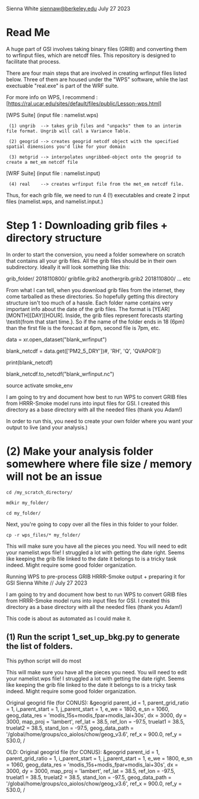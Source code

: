 Sienna White
siennaw@berkeley.edu 
July 27 2023

# Read Me 

A huge part of GSI involves taking binary files (GRIB) and converting them to wrfinput files, which are netcdf files. This repository is designed to facilitate that process.

There are four main steps that are involved in creating wrfinput files listed below. Three of them are housed under the "WPS" software, while the last exectuable "real.exe" is part of the WRF suite. 

For more info on WPS, I recommend :  [https://ral.ucar.edu/sites/default/files/public/Lesson-wps.html] 

 
 [WPS Suite] (input file : namelist.wps)
 
     (1) ungrib  --> takes grib files and "unpacks" them to an interim file format. Ungrib will call a Variance Table. 
     
     (2) geogrid --> creates geogrid netcdf object with the specified spatial dimensions you'd like for your domain
     
     (3) metgrid --> interpolates ungribbed-object onto the geogrid to create a met_em netcdf file 
     
 [WRF Suite] (input file : namelist.input) 
 
     (4) real    --> creates wrfinput file from the met_em netcdf file. 
     
Thus, for each grib file, we need to run 4 (!) executables and create 2 input files (namelist.wps, and namelist.input.) 

# Step 1 : Downloading grib files + directory structure 
In order to start the conversion, you need a folder somewhere on scratch that contains all your grib files. All the grib files should be in their own subdirectory. Ideally it will look something like this:

   grib_folder/
      2018110800/
         gribfile.grib2
         anothergrib.grib2
      2018110800/ 
      ... etc 
  
From what I can tell, when you download grib files from the internet, they come tarballed as these directories. So hopefully getting this directory structure isn't too much of a hassle. Each folder name contains very important info about the date of the grib files. The format is [YEAR][MONTH][DAY][HOUR]. Inside, the grib files represent forecasts starting \textit{from that start time.}. So if the name of the folder ends in 18 (6pm) than the first file is the forecast at 6pm, second file is 7pm, etc. 

data = xr.open_dataset("blank_wrfinput")

blank_netcdf =  data.get(['PM2_5_DRY'])#, 'RH', 'Q', 'QVAPOR']) 

print(blank_netcdf)

blank_netcdf.to_netcdf("blank_wrfinput.nc")

source activate smoke_env


I am going to try and document how best to run WPS to convert GRIB files from HRRR-Smoke model runs into input files for GSI. I created
this directory as a base directory with all the needed files (thank you
Adam!) 

In order to run this, you need to create your own folder where you
want your output to live (and your analysis.) 

# (2) Make your analysis folder somewhere where file size / memory will not be an issue 

    cd /my_scratch_directory/ 

    mdkir my_folder/ 

    cd my_folder/

Next, you're going to copy over all the files in this folder to your
folder. 

    cp -r wps_files/* my_folder/


This will make sure you have all the pieces you need. You will need 
to edit your namelist.wps file!  I struggled a lot with getting the date right. 
Seems like keeping the grib file linked to the date it belongs to is a tricky task indeed. Might require some good folder organization.  




Running WPS to pre-process GRIB HRRR-Smoke output + preparing it for GSI
Sienna White // July 27 2023

I am going to try and document how best to run WPS to convert GRIB
files from HRRR-Smoke model runs into input files for GSI. I created
this directory as a base directory with all the needed files (thank you
Adam!) 

This code is about as automated as I could make it. 

## (1) Run the script 1_set_up_bkg.py to generate the list of folders. 
This python script will do most 

This will make sure you have all the pieces you need. You will need 
to edit your namelist.wps file!  I struggled a lot with getting the date right. 
Seems like keeping the grib file linked to the date it belongs to is a tricky task indeed. Might require some good folder organization.  


Original geogrid file (for CONUS):
    &geogrid
    parent_id         = 1,
    parent_grid_ratio = 1,
    i_parent_start    = 1,
    j_parent_start    = 1,
    e_we          = 1800,
    e_sn          = 1060,
    geog_data_res = 'modis_15s+modis_fpar+modis_lai+30s',
    dx = 3000,
    dy = 3000,
    map_proj =  'lambert',
    ref_lat   = 38.5,
    ref_lon   = -97.5,
    truelat1  = 38.5,
    truelat2  = 38.5,
    stand_lon = -97.5,
    geog_data_path = '/global/home/groups/co_aiolos/chow/geog_v3.6',
    ref_x = 900.0,
    ref_y = 530.0,
    /


OLD:
    Original geogrid file (for CONUS):
    &geogrid
    parent_id         = 1,
    parent_grid_ratio = 1,
    i_parent_start    = 1,
    j_parent_start    = 1,
    e_we          = 1800,
    e_sn          = 1060,
    geog_data_res = 'modis_15s+modis_fpar+modis_lai+30s',
    dx = 3000,
    dy = 3000,
    map_proj =  'lambert',
    ref_lat   = 38.5,
    ref_lon   = -97.5,
    truelat1  = 38.5,
    truelat2  = 38.5,
    stand_lon = -97.5,
    geog_data_path = '/global/home/groups/co_aiolos/chow/geog_v3.6',
    ref_x = 900.0,
    ref_y = 530.0,
    /

